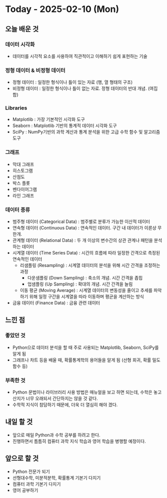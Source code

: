 # Today - 2025-02-10 (Mon)

## 오늘 배운 것

### 데이터 시각화

- 데이터를 시각적 요소를 사용하여 직관적이고 이해하기 쉽게 표현하는 기술

### 정형 데이터 & 비정형 데이터

- 정형 데이터 : 일정한 형식이나 틀이 있는 자료 (행, 열 형태의 구조)
- 비정형 데이터 : 일정한 형식이나 틀이 없는 자료. 정형 데이터의 반대 개념. (여집합)

### Libraries

- Matplotlib : 가장 기본적인 시각화 도구
- Seaborn : Matplotlib 기반의 통계적 데이터 시각화 도구
- SciPy : NumPy기반의 과학 계산과 통계 분석을 위한 고급 수학 함수 및 알고리즘 도구

### 그래프

- 막대 그래프
- 히스토그램
- 산점도
- 박스 플롯
- 벤다이어그램
- 라인 그래프

### 데이터 종류

- 범주형 데이터 (Categorical Data) : 범주별로 분류가 가능한 이산적 데이터
- 연속형 데이터 (Continuous Data) : 연속적인 데이터. 구간 내 데이터가 이론상 무한개.
- 관계형 데이터 (Relational Data) : 두 개 이상의 변수간의 상관 관계나 패턴을 분석하는 데이터
- 시계열 데이터 (Time Series Data) : 시간의 흐름에 따라 일정한 간격으로 측정된 연속적인 데이터
  - 리샘플링 (Resampling) : 시계열 데이터의 분석을 위해 시간 간격을 조정하는 과정
    - 다운샘플링 (Down Sampling) : 축소의 개념. 시간 간격을 좁힙
    - 업샘플링 (Up Sampling) : 확대의 개념. 시간 간격을 늘림
  - 이동 평균 (Moving Average) : 시계열 데이터의 변동성을 줄이고 추세를 파악하기 위해 일정 구간을 시계열을 따라 이동하며 평균을 계산하는 방식
- 금융 데이터 (Finance Data) : 금융 관련 데이터

## 느낀 점

### 좋았던 것

- Python으로 데이터 분석을 할 때 주로 사용되는 Matplotlib, Seaborn, SciPy를 알게 됨
- 그래프나 차트 등을 배울 때, 확률통계학의 용어들을 알게 됨 (선형 회귀, 확률 밀도 함수 등)

### 부족한 것

- Python 문법이나 라이브러리 사용 방법은 매뉴얼을 보고 하면 되는데, 수학은 놓고 산지가 너무 오래되서 간단하지는 않을 것 같다.
- 수학적 지식이 참담하기 때문에, 더욱 더 열심히 해야 겠다.

## 내일 할 것

- 앞으로 매일 Python과 수학 공부를 하려고 한다.
- 진행하면서 틈틈히 컴퓨터 과학 지식 학습과 영어 학습을 병행할 예정이다.

## 앞으로 할 것

- Python 전문가 되기
- 선형대수학, 미분적분학, 확률통계 기본기 다지기
- 컴퓨터 과학 기본기 다지기
- 영어 공부하기
